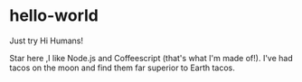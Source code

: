 # hello-world
Just try
Hi Humans!

Star here ,I like Node.js and Coffeescript (that's what I'm made of!).
I've had tacos on the moon and find them far superior to Earth tacos.
